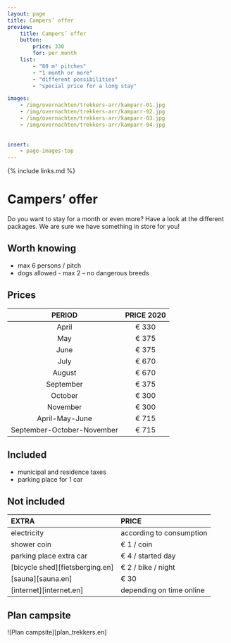 ```yaml
---
layout: page
title: Campers’ offer 
preview: 
    title: Campers’ offer
    button:
        price: 330
        for: per month
    list:
        - "80 m² pitches"
        - "1 month or more"
        - "different possibilities"
        - "special price for a long stay"

images:
    - /img/overnachten/trekkers-arr/kamparr-01.jpg
    - /img/overnachten/trekkers-arr/kamparr-02.jpg
    - /img/overnachten/trekkers-arr/kamparr-03.jpg
    - /img/overnachten/trekkers-arr/kamparr-04.jpg
    
    
insert:
    - page-images-top
---
```


{% include links.md %}

# Campers’ offer
Do you want to stay for a month or even more? Have a look at the different packages. We are sure we have something in store for you!

## Worth knowing
- max 6 persons / pitch
- dogs allowed - max 2 – no dangerous breeds

## Prices

PERIOD        | PRICE 2020     
:-------------:|:-----------:|
April          |€ 330               
May            |€ 375                   
June           |€ 375      
July           |€ 670            
August         |€ 670   
September      |€ 375
October        |€ 300
November       |€ 300
April-May-June |€ 715
September-October-November|€ 715

## Included

- municipal and residence taxes
- parking place for 1 car

## Not included

EXTRA              | PRICE 
:------------------|:-----------|
electricity        |according to consumption 
shower coin        |€ 1 / coin
parking place extra car |€ 4 / started day
[bicycle shed][fietsberging.en]| € 2 / bike / night
[sauna][sauna.en]              |€ 30
[internet][internet.en]           |depending on time online

## Plan campsite

![Plan campsite][plan_trekkers.en]
